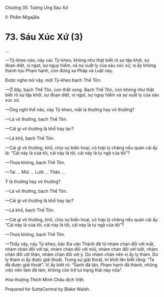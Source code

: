  

Chương 35: Tương Ưng Sáu Xứ

II: Phẩm Migajāla

# 73\. Sáu Xúc Xứ (3)

…

—Tỷ-kheo nào, này các Tỷ-kheo, không như thật biết rõ sự tập khởi, sự đoạn diệt, vị ngọt, sự nguy hiểm, và sự xuất ly của sáu xúc xứ; vị ấy không thành tựu Phạm hạnh, còn đứng xa Pháp và Luật này.

Ðược nghe nói vậy, một Tỷ-kheo bạch Thế Tôn:

—Ở đây, bạch Thế Tôn, con thất vọng. Bạch Thế Tôn, con không như thật biết rõ sự tập khởi, sự đoạn diệt, vị ngọt, sự nguy hiểm và sự xuất ly của sáu xúc xứ.

—Ông nghĩ thế nào, này Tỷ-kheo, mắt là thường hay vô thường?

—Là vô thường, bạch Thế Tôn.

—Cái gì vô thường là khổ hay lạc?

—Là khổ, bạch Thế Tôn.

—Cái gì vô thường, khổ, chịu sự biến hoại, có hợp lý chăng nếu quán cái ấy là: “Cái này là của tôi, cái này là tôi, cái này là tự ngã của tôi”?

—Thưa không, bạch Thế Tôn.

—Tai … Mũi … Lưỡi … Thân …

Ý là thường hay vô thường?

—Là vô thường, bạch Thế Tôn.

—Cái gì vô thường là khổ hay lạc?

—Là khổ, bạch Thế Tôn.

—Cái gì vô thường, khổ, chịu sự biến hoại, có hợp lý chăng nếu quán cái ấy: “Cái này là của tôi, cái này là tôi, cái này là tự ngã của tôi”?

—Thưa không, bạch Thế Tôn.

—Thấy vậy, này Tỷ-kheo, bậc Ða văn Thánh đệ tử nhàm chán đối với mắt, nhàm chán đối với tai, nhàm chán đối với mũi, nhàm chán đối với lưỡi, nhàm chán đối với thân, nhàm chán đối với ý. Do nhàm chán nên vị ấy ly tham. Do ly tham vị ấy được giải thoát. Trong sự giải thoát, trí khởi lên biết rằng: “Ta đã được giải thoát”. Vị ấy biết rõ: “Sanh đã tận, Phạm hạnh đã thành, những việc nên làm đã làm, không còn trở lui trạng thái này nữa”.

Hòa thượng Thích Minh Châu dịch Việt.

Prepared for SuttaCentral by Blake Walsh.